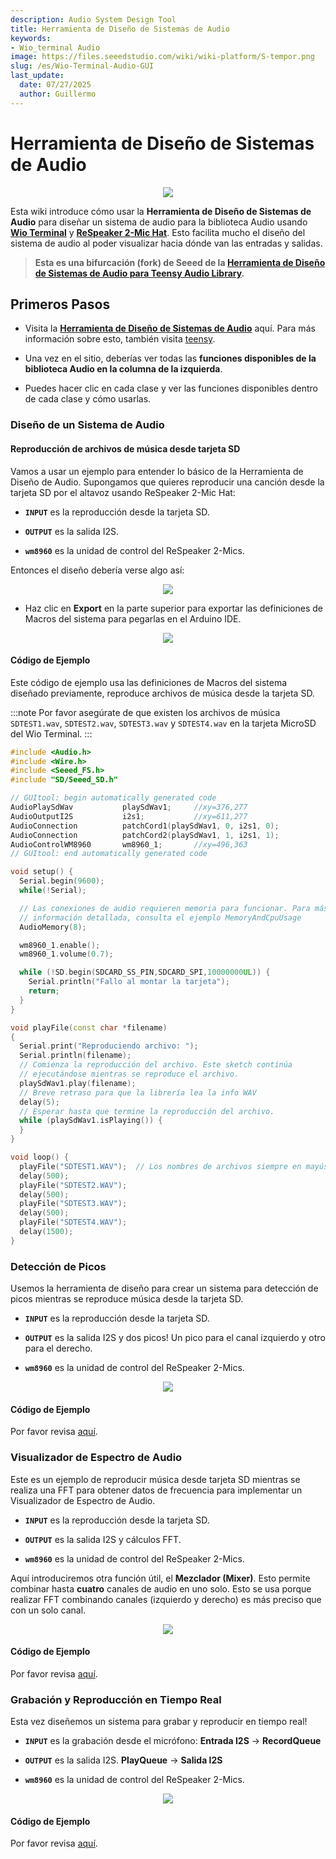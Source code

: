 ```yaml
---
description: Audio System Design Tool
title: Herramienta de Diseño de Sistemas de Audio
keywords:
- Wio_terminal Audio
image: https://files.seeedstudio.com/wiki/wiki-platform/S-tempor.png
slug: /es/Wio-Terminal-Audio-GUI
last_update:
  date: 07/27/2025
  author: Guillermo
---
```


# Herramienta de Diseño de Sistemas de Audio

<div align="center"><img src="https://files.seeedstudio.com/wiki/Wio-Terminal-Audio/GUI.gif"/></div>

Esta wiki introduce cómo usar la **Herramienta de Diseño de Sistemas de Audio** para diseñar un sistema de audio para la biblioteca Audio usando [**Wio Terminal**](https://www.seeedstudio.com/Wio-Terminal-p-4509.html) y [**ReSpeaker 2-Mic Hat**](https://www.seeedstudio.com/ReSpeaker-2-Mics-Pi-HAT.html). Esto facilita mucho el diseño del sistema de audio al poder visualizar hacia dónde van las entradas y salidas.

> **Esta es una bifurcación (fork) de Seeed de la [Herramienta de Diseño de Sistemas de Audio para Teensy Audio Library](https://www.pjrc.com/teensy/gui/).**

## Primeros Pasos

- Visita la [**Herramienta de Diseño de Sistemas de Audio**](https://seeed-studio.github.io/Seeed_Arduino_Audio/) aquí. Para más información sobre esto, también visita [teensy](https://www.pjrc.com/teensy/).

- Una vez en el sitio, deberías ver todas las **funciones disponibles de la biblioteca Audio en la columna de la izquierda**.

- Puedes hacer clic en cada clase y ver las funciones disponibles dentro de cada clase y cómo usarlas.

### Diseño de un Sistema de Audio

#### Reproducción de archivos de música desde tarjeta SD

Vamos a usar un ejemplo para entender lo básico de la Herramienta de Diseño de Audio. Supongamos que quieres reproducir una canción desde la tarjeta SD por el altavoz usando ReSpeaker 2-Mic Hat:

- **`INPUT`** es la reproducción desde la tarjeta SD.

- **`OUTPUT`** es la salida I2S.

- **`wm8960`** es la unidad de control del ReSpeaker 2-Mics.

Entonces el diseño debería verse algo así:

<div align="center"><img src="https://files.seeedstudio.com/wiki/Wio-Terminal-Audio/simple-play.png"/></div>

- Haz clic en **Export** en la parte superior para exportar las definiciones de Macros del sistema para pegarlas en el Arduino IDE.

<div align="center"><img src="https://files.seeedstudio.com/wiki/Wio-Terminal-Audio/pasting.png"/></div>

#### Código de Ejemplo

Este código de ejemplo usa las definiciones de Macros del sistema diseñado previamente, reproduce archivos de música desde la tarjeta SD.

:::note
Por favor asegúrate de que existen los archivos de música `SDTEST1.wav`, `SDTEST2.wav`, `SDTEST3.wav` y `SDTEST4.wav` en la tarjeta MicroSD del Wio Terminal.
:::

```cpp
#include <Audio.h>
#include <Wire.h>
#include <Seeed_FS.h>
#include "SD/Seeed_SD.h"

// GUItool: begin automatically generated code
AudioPlaySdWav           playSdWav1;     //xy=376,277
AudioOutputI2S           i2s1;           //xy=611,277
AudioConnection          patchCord1(playSdWav1, 0, i2s1, 0);
AudioConnection          patchCord2(playSdWav1, 1, i2s1, 1);
AudioControlWM8960       wm8960_1;       //xy=496,363
// GUItool: end automatically generated code

void setup() {
  Serial.begin(9600);
  while(!Serial);

  // Las conexiones de audio requieren memoria para funcionar. Para más
  // información detallada, consulta el ejemplo MemoryAndCpuUsage
  AudioMemory(8);

  wm8960_1.enable();
  wm8960_1.volume(0.7);

  while (!SD.begin(SDCARD_SS_PIN,SDCARD_SPI,10000000UL)) {
    Serial.println("Fallo al montar la tarjeta");
    return;
  }
}

void playFile(const char *filename)
{
  Serial.print("Reproduciendo archivo: ");
  Serial.println(filename);
  // Comienza la reproducción del archivo. Este sketch continúa
  // ejecutándose mientras se reproduce el archivo.
  playSdWav1.play(filename);
  // Breve retraso para que la librería lea la info WAV
  delay(5);
  // Esperar hasta que termine la reproducción del archivo.
  while (playSdWav1.isPlaying()) {
  }
}

void loop() {
  playFile("SDTEST1.WAV");  // Los nombres de archivos siempre en mayúsculas y formato 8.3
  delay(500);
  playFile("SDTEST2.WAV");
  delay(500);
  playFile("SDTEST3.WAV");
  delay(500);
  playFile("SDTEST4.WAV");
  delay(1500);
}
```

### Detección de Picos

Usemos la herramienta de diseño para crear un sistema para detección de picos mientras se reproduce música desde la tarjeta SD.

* **`INPUT`** es la reproducción desde la tarjeta SD.

* **`OUTPUT`** es la salida I2S y dos picos! Un pico para el canal izquierdo y otro para el derecho.

* **`wm8960`** es la unidad de control del ReSpeaker 2-Mics.

<div align="center"><img src="https://files.seeedstudio.com/wiki/Wio-Terminal-Audio/peak-detection-gui.png"/></div>

#### Código de Ejemplo

Por favor revisa [aquí](https://wiki.seeedstudio.com/Wio-Terminal-Audio-Play-Record/#peak-detection).

### Visualizador de Espectro de Audio

Este es un ejemplo de reproducir música desde tarjeta SD mientras se realiza una FFT para obtener datos de frecuencia para implementar un Visualizador de Espectro de Audio.

* **`INPUT`** es la reproducción desde la tarjeta SD.

* **`OUTPUT`** es la salida I2S y cálculos FFT.

* **`wm8960`** es la unidad de control del ReSpeaker 2-Mics.

Aquí introduciremos otra función útil, el **Mezclador (Mixer)**. Esto permite combinar hasta **cuatro** canales de audio en uno solo. Esto se usa porque realizar FFT combinando canales (izquierdo y derecho) es más preciso que con un solo canal.

<div align="center"><img src="https://files.seeedstudio.com/wiki/Wio-Terminal-Audio/audio-spc-gui.png"/></div>

#### Código de Ejemplo

Por favor revisa [aquí](https://wiki.seeedstudio.com/Wio-Terminal-Audio-Play-Record/#audio-spectrum-visualizer).

### Grabación y Reproducción en Tiempo Real

Esta vez diseñemos un sistema para grabar y reproducir en tiempo real!

* **`INPUT`** es la grabación desde el micrófono: **Entrada I2S** -> **RecordQueue**

* **`OUTPUT`** es la salida I2S. **PlayQueue** -> **Salida I2S**

* **`wm8960`** es la unidad de control del ReSpeaker 2-Mics.

<div align="center"><img src="https://files.seeedstudio.com/wiki/Wio-Terminal-Audio/record-play-realtime.png"/></div>

#### Código de Ejemplo

Por favor revisa [aquí](https://wiki.seeedstudio.com/Wio-Terminal-Audio-Play-Record/#record-and-play-at-real-time).

